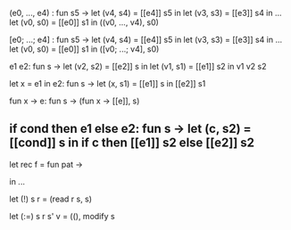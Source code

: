 (e0, ..., e4) :
	fun s5 ->
		let (v4, s4) = [[e4]] s5 in
		let (v3, s3) = [[e3]] s4 in
		...
		let (v0, s0) = [[e0]] s1 in
		((v0, ..., v4), s0)

[e0; ...; e4] :	
	fun s5 ->
		let (v4, s4) = [[e4]] s5 in
		let (v3, s3) = [[e3]] s4 in
		...
		let (v0, s0) = [[e0]] s1 in
		([v0; ...; v4], s0)

e1 e2:
	fun s ->
		let (v2, s2) = [[e2]] s in
		let (v1, s1) = [[e1]] s2 in
		v1 v2 s2

let x = e1 in e2:
	fun s ->
		let (x, s1) = [[e1]] s in
		[[e2]] s1

fun x -> e:
	fun s ->
		(fun x -> [[e]], s)

if cond then e1 else e2:
	fun s ->
		let (c, s2) = [[cond]] s in
		if c then
			[[e1]] s2
		else
			[[e2]] s2
---

let rec f = fun pat ->

in ...

let (!) s r =
	(read r s, s)

let (:=) s r s' v =
	((), modify s
